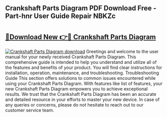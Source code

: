## Crankshaft Parts Diagram PDF Download Free - Part-hnr User Guide Repair NBKZc

# <h2><a href="http://dfoozml.blite.top/?on=Crankshaft+Parts+Diagram">🔗Download New 👉🔴 Crankshaft Parts Diagram</a></h2>

[![Crankshaft Parts Diagram download](https://i.imgur.com/lujVjoI.png)](http://dfoozml.blite.top/?on=Crankshaft+Parts+Diagram)
Greetings and welcome to the user manual for your newly received Crankshaft Parts Diagram. This comprehensive guide is intended to help you understand and utilize all of the features and benefits of your product. You will find clear instructions for installation, operation, maintenance, and troubleshooting. Troubleshooting Guide This section offers solutions to common issues encountered while using your Crankshaft Parts Diagram. With features like list of features, your new Crankshaft Parts Diagram empowers you to achieve exceptional results. We trust that the Crankshaft Parts Diagram has been an accurate and detailed resource in your efforts to master your new device. In case of any queries or concerns, please do not hesitate to reach out to our customer service team.
